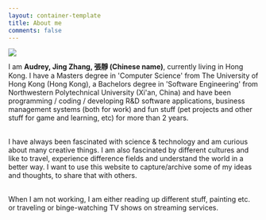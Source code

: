 ```yaml
---
layout: container-template
title: About me
comments: false
---
```


<div class="row">
    <div class="avatar center-block">
        <img class="img-responsive img-circle center-block animated bounceIn" src="{{ site.avatar | prepend: site.baseurl }}" />
    </div>        
</div>

<p style="margin-top: 10px;">
I am <b>Audrey, Jing Zhang, 張靜 (Chinese name)</b>, currently living in Hong Kong. I have a Masters degree in 'Computer Science' from The University of Hong Kong (Hong Kong), a Bachelors degree in 'Software Engineering' from Northwestern Polytechnical University (Xi'an, China) and have been programming / coding / developing R&D software applications, business management systems (both for work) and fun stuff (pet projects and other stuff for game and learning, etc) for more than 2 years. 
<br/><br/>

I  have always been fascinated with science & technology and am curious about many creative things. I am also fascinated by different cultures and like to travel, experience difference fields and understand the world in a better way. 
I want to use this website to capture/archive some of my ideas and thoughts, to share that with others.
<br/><br/>

When I am not working, I am either reading up different stuff, painting etc. or traveling or binge-watching TV shows on streaming services.

</p>
